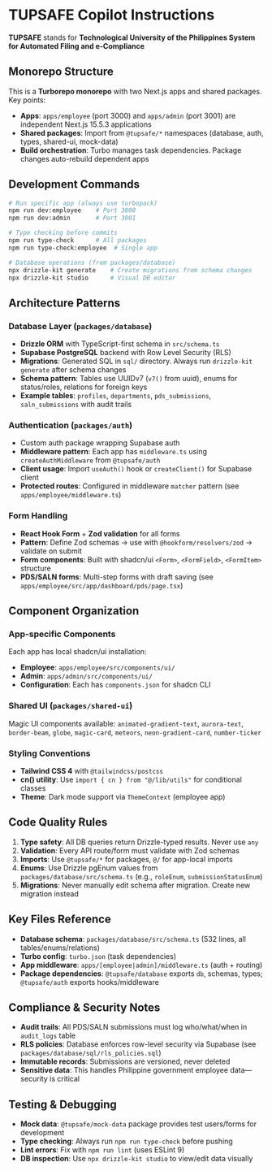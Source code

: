 # TUPSAFE Copilot Instructions

**TUPSAFE** stands for **Technological University of the Philippines System for Automated Filing and e-Compliance**

## Monorepo Structure

This is a **Turborepo monorepo** with two Next.js apps and shared packages. Key points:

- **Apps**: `apps/employee` (port 3000) and `apps/admin` (port 3001) are independent Next.js 15.5.3 applications
- **Shared packages**: Import from `@tupsafe/*` namespaces (database, auth, types, shared-ui, mock-data)
- **Build orchestration**: Turbo manages task dependencies. Package changes auto-rebuild dependent apps

## Development Commands

```bash
# Run specific app (always use turbopack)
npm run dev:employee    # Port 3000
npm run dev:admin       # Port 3001

# Type checking before commits
npm run type-check      # All packages
npm run type-check:employee  # Single app

# Database operations (from packages/database)
npx drizzle-kit generate    # Create migrations from schema changes
npx drizzle-kit studio      # Visual DB editor
```

## Architecture Patterns

### Database Layer (`packages/database`)

- **Drizzle ORM** with TypeScript-first schema in `src/schema.ts`
- **Supabase PostgreSQL** backend with Row Level Security (RLS)
- **Migrations**: Generated SQL in `sql/` directory. Always run `drizzle-kit generate` after schema changes
- **Schema pattern**: Tables use UUIDv7 (`v7()` from uuid), enums for status/roles, relations for foreign keys
- **Example tables**: `profiles`, `departments`, `pds_submissions`, `saln_submissions` with audit trails

### Authentication (`packages/auth`)

- Custom auth package wrapping Supabase auth
- **Middleware pattern**: Each app has `middleware.ts` using `createAuthMiddleware` from `@tupsafe/auth`
- **Client usage**: Import `useAuth()` hook or `createClient()` for Supabase client
- **Protected routes**: Configured in middleware `matcher` pattern (see `apps/employee/middleware.ts`)

### Form Handling

- **React Hook Form** + **Zod validation** for all forms
- **Pattern**: Define Zod schemas → use with `@hookform/resolvers/zod` → validate on submit
- **Form components**: Built with shadcn/ui `<Form>`, `<FormField>`, `<FormItem>` structure
- **PDS/SALN forms**: Multi-step forms with draft saving (see `apps/employee/src/app/dashboard/pds/page.tsx`)

## Component Organization

### App-specific Components

Each app has local shadcn/ui installation:

- **Employee**: `apps/employee/src/components/ui/`
- **Admin**: `apps/admin/src/components/ui/`
- **Configuration**: Each has `components.json` for shadcn CLI

### Shared UI (`packages/shared-ui`)

Magic UI components available: `animated-gradient-text`, `aurora-text`, `border-beam`, `globe`, `magic-card`, `meteors`, `neon-gradient-card`, `number-ticker`

### Styling Conventions

- **Tailwind CSS 4** with `@tailwindcss/postcss`
- **cn() utility**: Use `import { cn } from "@/lib/utils"` for conditional classes
- **Theme**: Dark mode support via `ThemeContext` (employee app)

## Code Quality Rules

1. **Type safety**: All DB queries return Drizzle-typed results. Never use `any`
2. **Validation**: Every API route/form must validate with Zod schemas
3. **Imports**: Use `@tupsafe/*` for packages, `@/` for app-local imports
4. **Enums**: Use Drizzle pgEnum values from `packages/database/src/schema.ts` (e.g., `roleEnum`, `submissionStatusEnum`)
5. **Migrations**: Never manually edit schema after migration. Create new migration instead

## Key Files Reference

- **Database schema**: `packages/database/src/schema.ts` (532 lines, all tables/enums/relations)
- **Turbo config**: `turbo.json` (task dependencies)
- **App middleware**: `apps/[employee|admin]/middleware.ts` (auth + routing)
- **Package dependencies**: `@tupsafe/database` exports `db`, schemas, types; `@tupsafe/auth` exports hooks/middleware

## Compliance & Security Notes

- **Audit trails**: All PDS/SALN submissions must log who/what/when in `audit_logs` table
- **RLS policies**: Database enforces row-level security via Supabase (see `packages/database/sql/rls_policies.sql`)
- **Immutable records**: Submissions are versioned, never deleted
- **Sensitive data**: This handles Philippine government employee data—security is critical

## Testing & Debugging

- **Mock data**: `@tupsafe/mock-data` package provides test users/forms for development
- **Type checking**: Always run `npm run type-check` before pushing
- **Lint errors**: Fix with `npm run lint` (uses ESLint 9)
- **DB inspection**: Use `npx drizzle-kit studio` to view/edit data visually
